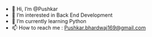 - 👋 Hi, I’m @Pushkar
- 👀 I’m interested in Back End Development
- 🌱 I’m currently learning Python
- 📫 How to reach me : Pushkar.bhardwaj169@gmail.com

<!---
Pushkar169/Pushkar169 is a ✨ special ✨ repository because its `README.md` (this file) appears on your GitHub profile.
You can click the Preview link to take a look at your changes.
--->
